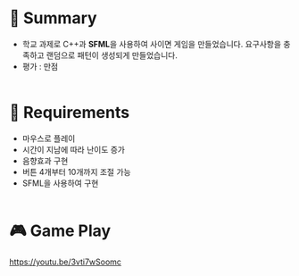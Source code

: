 # 📔 Summary
 * 학교 과제로 C++과 **SFML**을 사용하여 사이면 게임을 만들었습니다. 요구사항을 충족하고 랜덤으로 패턴이 생성되게 만들었습니다.
 * 평가 : 만점
<br></br>

# 📝 Requirements
 * 마우스로 플레이
 * 시간이 지남에 따라 난이도 증가
 * 음향효과 구현
 * 버튼 4개부터 10개까지 조절 가능
 * SFML을 사용하여 구현
<br></br>

# 🎮 Game Play
https://youtu.be/3vti7wSoomc

